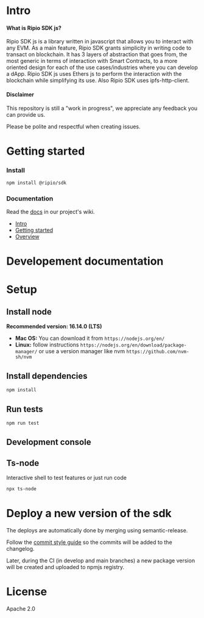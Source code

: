 # Intro
#### What is Ripio SDK js?

Ripio SDK js is a library written in javascript that allows you to interact with any EVM. As a main feature, Ripio SDK grants simplicity in writing code to transact on blockchain. It has 3 layers of abstraction that goes from, the most generic in terms of interaction with Smart Contracts, to a more oriented design for each of the use cases/industries where you can develop a dApp. Ripio SDK js uses Ethers js to perform the interaction with the blockchain while simplifying its use. Also Ripio SDK uses ipfs-http-client.

#### Disclaimer
This repository is still a "work in progress", we appreciate any feedback you can provide us.

Please be polite and respectful when creating issues.

# Getting started
### Install
```bash
npm install @ripio/sdk
```

### Documentation
Read the [docs](https://github.com/ripio/sdkjs/wiki) in our project's wiki.
- [Intro](https://github.com/ripio/sdkjs/wiki/1.-Intro)
- [Getting started](https://github.com/ripio/sdkjs/wiki/2.-Getting-started)
- [Overview](https://github.com/ripio/sdkjs/wiki/3.-Overview)

# Developement documentation
# Setup

## Install node

**Recommended version: 16.14.0 (LTS)**

- **Mac OS:** You can download it from `https://nodejs.org/en/`
- **Linux:** follow instructions `https://nodejs.org/en/download/package-manager/` or use a version manager like nvm `https://github.com/nvm-sh/nvm`

## Install dependencies

```bash
npm install
```

## Run tests

```bash
npm run test
```

## Development console

## Ts-node

Interactive shell to test features or just run code

```bash
npx ts-node
```

# Deploy a new version of the sdk

The deploys are automatically done by merging using semantic-release.

Follow the [commit style guide](https://github.com/semantic-release/semantic-release#how-does-it-work) so the commits will be added to the changelog.

Later, during the CI (in develop and main branches) a new package version will be created and uploaded to npmjs registry.

# License
Apache 2.0